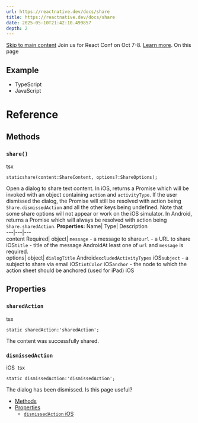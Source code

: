 ```yaml
---
url: https://reactnative.dev/docs/share
title: https://reactnative.dev/docs/share
date: 2025-05-10T21:42:10.499857
depth: 2
---
```


[Skip to main content](https://reactnative.dev/docs/share#__docusaurus_skipToContent_fallback)
Join us for React Conf on Oct 7-8. [Learn more](https://conf.react.dev).
On this page
## Example[​](https://reactnative.dev/docs/share#example "Direct link to Example")
  * TypeScript
  * JavaScript


# Reference
## Methods[​](https://reactnative.dev/docs/share#methods "Direct link to Methods")
### `share()`[​](https://reactnative.dev/docs/share#share "Direct link to share")
tsx
```
staticshare(content:ShareContent, options?:ShareOptions);
```

Open a dialog to share text content.
In iOS, returns a Promise which will be invoked with an object containing `action` and `activityType`. If the user dismissed the dialog, the Promise will still be resolved with action being `Share.dismissedAction` and all the other keys being undefined. Note that some share options will not appear or work on the iOS simulator.
In Android, returns a Promise which will always be resolved with action being `Share.sharedAction`.
**Properties:**
Name| Type| Description  
---|---|---  
content Required| object| `message` - a message to share`url` - a URL to share iOS`title` - title of the message AndroidAt least one of `url` and `message` is required.  
options| object| `dialogTitle` Android`excludedActivityTypes` iOS`subject` - a subject to share via email iOS`tintColor` iOS`anchor` - the node to which the action sheet should be anchored (used for iPad) iOS  
## Properties[​](https://reactnative.dev/docs/share#properties "Direct link to Properties")
### `sharedAction`[​](https://reactnative.dev/docs/share#sharedaction "Direct link to sharedaction")
tsx
```
static sharedAction:'sharedAction';
```

The content was successfully shared.
### `dismissedAction`
iOS
[​](https://reactnative.dev/docs/share#dismissedaction-ios "Direct link to dismissedaction-ios")
tsx
```
static dismissedAction:'dismissedAction';
```

The dialog has been dismissed.
Is this page useful?
  * [Methods](https://reactnative.dev/docs/share#methods)
  * [Properties](https://reactnative.dev/docs/share#properties)
    * [`dismissedAction` iOS](https://reactnative.dev/docs/share#dismissedaction-ios)



